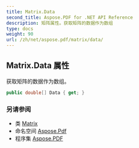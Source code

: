 ```yaml
---
title: Matrix.Data
second_title: Aspose.PDF for .NET API Reference
description: 矩阵属性。获取矩阵的数据作为数组
type: docs
weight: 90
url: /zh/net/aspose.pdf/matrix/data/
---
```

## Matrix.Data 属性

获取矩阵的数据作为数组。

```csharp
public double[] Data { get; }
```

### 另请参阅

* 类 [Matrix](../)
* 命名空间 [Aspose.Pdf](../../../aspose.pdf/)
* 程序集 [Aspose.PDF](../../../)